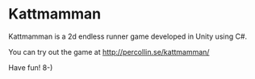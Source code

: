# Kattmamman
Kattmamman is a 2d endless runner game developed in Unity using C#.

You can try out the game at http://percollin.se/kattmamman/

Have fun! 8-)
